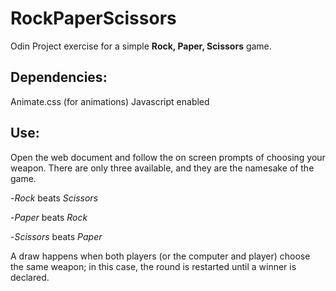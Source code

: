 # RockPaperScissors

Odin Project exercise for a simple **Rock, Paper, Scissors** game.

## Dependencies:
Animate.css (for animations)
Javascript enabled

## Use:
Open the web document and follow the on screen prompts of choosing your weapon. There are only three available, 
and they are the namesake of the game.

-*Rock* beats *Scissors*

-*Paper* beats *Rock*

-*Scissors* beats *Paper*

A draw happens when both players (or the computer and player) choose the same weapon; in this case, the round is 
restarted until a winner is declared.
